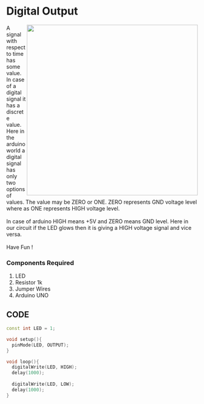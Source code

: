 <h1>Digital Output</h1>

<div>
  <img width=450 align=right src="https://github.com/Curovearth/Dive-into-Electronics/blob/main/Basics%201/01-Digital%20Output/Digital%20Output.png">
  <p>A signal with respect to time has some value. In case of a digital signal it has a discrete value. Here in the arduino world a digital signal has only two options of values. The value may be ZERO or ONE. ZERO represents GND voltage level where as ONE represents HIGH voltage level.<br><br>
  In case of arduino HIGH means +5V and ZERO means GND level. Here in our circuit if the LED glows then it is giving a HIGH voltage signal and vice versa.<br><br>
  Have Fun !</p>
  
  <h3>Components Required</h3>
  <ol>
    <li>LED</li>
    <li>Resistor 1k</li>
    <li>Jumper Wires</li>
    <li>Arduino UNO</li>
  </ol>
</div>

  
## CODE
```C++
const int LED = 1;

void setup(){
  pinMode(LED, OUTPUT);
}

void loop(){
  digitalWrite(LED, HIGH);
  delay(1000);
  
  digitalWrite(LED, LOW);
  delay(1000);
}
```
